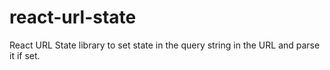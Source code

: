 # react-url-state
React URL State library to set state in the query string in the URL and parse it if set.
